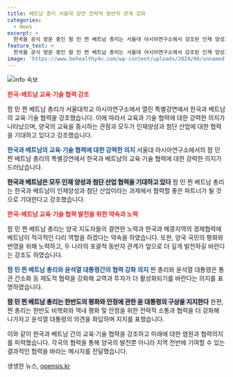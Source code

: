 ```yaml
---
title: 베트남 총리 서울대 강연 전략적 동반자 관계 강화
categories:
  - News
excerpt: >
  한국을 공식 방문 중인 팜 민 찐 베트남 총리는 서울대 아시아연구소에서 강조된 인재 양성과 기술·교육 협력에 강한 의지를 밝혔다. 찐 총리는 양국이 교육을 중요하게 생각하며, 고령화 문제를 해결하기 위해 서로 연대하는 중요성을 강조했다. 또한, 인재 양성과 첨단 산업에서 협력할 것으로 기대하며, 한국과 메콩지역의 경제협력에 활발히 기여할 것을 약속했다. 결론적으로, 한국과 베트남의 폭넓은 동반자 관계가 더 깊게 발전되길 바라며, 양국 지도자들의 강한 의지가 중요하다고 강조했다.
feature_text: >
  한국을 공식 방문 중인 팜 민 찐 베트남 총리는 서울대 아시아연구소에서 강조된 인재 양성과 기술·교육 협력에 강한 의지를 밝혔다. 찐 총리는 양국이 교육을 중요하게 생각하며, 고령화 문제를 해결하기 위해 서로 연대하는 중요성을 강조했다. 또한, 인재 양성과 첨단 산업에서 협력할 것으로 기대하며, 한국과 메콩지역의 경제협력에 활발히 기여할 것을 약속했다. 결론적으로, 한국과 베트남의 폭넓은 동반자 관계가 더 깊게 발전되길 바라며, 양국 지도자들의 강한 의지가 중요하다고 강조했다.
image: 'https://www.behealthy4u.com/wp-content/uploads/2024/06/unnamed-file.png'
---
```


<p><img src="https://www.behealthy4u.com/wp-content/uploads/2024/06/unnamed-file.png" alt="info 속보" /></p>

<p><b><span style="color: #ee2323;">한국-베트남 교육·기술 협력 강조</span></b></p>

<p>팜 민 찐 베트남 총리가 서울대학교 아시아연구소에서 열린 특별강연에서 한국과 베트남의 교육·기술 협력을 강조했습니다. 이에 따라서 교육과 기술 협력에 대한 강력한 의지가 나타났으며, 양국의 교육을 중시하는 관점과 모두가 인재양성과 첨단 산업에 대한 협력을 기대하고 있다고 강조했습니다.</p>

<p data-ke-size="size16"></p>

<p><b><span style="color: #1a5490;">한국과 베트남의 교육·기술 협력에 대한 강력한 의지</span></b>
서울대 아시아연구소에서의 팜 민 찐 베트남 총리의 특별강연에서 한국과 베트남의 교육·기술 협력에 대한 강력한 의지가 드러났습니다.</p>

<p><b><span style="background-color: #21538527;">한국과 베트남은 모두 인재 양성과 첨단 산업 협력을 기대하고 있다</span></b>
팜 민 찐 베트남 총리는 한국과 베트남이 인재양성과 첨단 산업이라는 과제에서 협력할 좋은 파트너가 될 것으로 기대한다고 강조했습니다.</p>

<p data-ke-size="size16"></p>

<p><b><span style="color: #ee2323;">한국-베트남 교육·기술 협력 발전을 위한 약속과 노력</span></b></p>

<p>팜 민 찐 베트남 총리는 양국 지도자들의 결연한 노력과 한국과 메콩지역의 경제협력에 베트남이 적극적인 다리 역할을 하겠다는 약속을 하였습니다. 또한, 양국 국민의 평화와 번영을 위해 노력하고, 두 나라의 포괄적 동반자 관계가 앞으로 더 깊게 발전하길 바란다는 강조도 하였습니다.</p>

<p data-ke-size="size16"></p>

<p><b><span style="color: #1a5490;">팜 민 찐 베트남 총리와 윤석열 대통령간의 협력 강화 의지</span></b>
찐 총리와 윤석열 대통령은 통관 간소화 등 제도적 협력을 강화해 교역과 투자가 더 활성화되기를 바란다는 의지를 표명하였습니다.</p>

<p><b><span style="background-color: #21538527;">팜 민 찐 베트남 총리는 한반도의 평화와 안정에 관한 윤 대통령의 구상을 지지한다</span></b>
한편, 찐 총리는 한반도 비핵화와 역내 평화 및 안정을 위한 전략적 소통과 협력을 더 강화해 나가자고 윤석열 대통령의 의견을 화답하며 지지를 표했습니다.</p>

<p data-ke-size="size16"></p>

<p>이와 같이 한국과 베트남 간의 교육·기술 협력을 강조하고 미래에 대한 염원과 협력의지를 피력했습니다. 각국의 협력을 통해 양국의 발전뿐 아니라 지역 전반에 기여할 수 있는 결과적인 협력을 바라는 메시지를 전달했습니다.</p>
생생한 뉴스, <a href="https://opensis.kr" rel="dofollow">opensis.kr</a>


